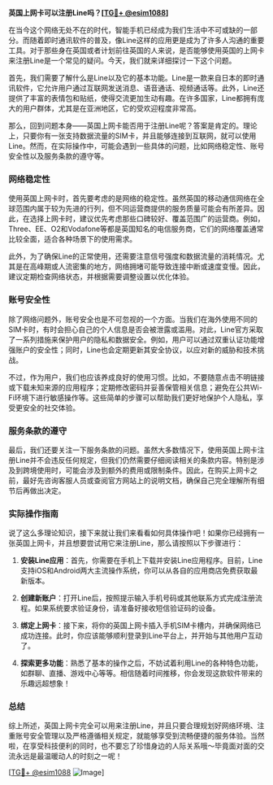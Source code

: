 **英国上网卡可以注册Line吗？[[TG💪+ @esim1088](https://t.me/s/esim1088)]**

在当今这个网络无处不在的时代，智能手机已经成为我们生活中不可或缺的一部分。而随着即时通讯软件的普及，像Line这样的应用更是成为了许多人沟通的重要工具。对于那些身在英国或者计划前往英国的人来说，是否能够使用英国的上网卡来注册Line是一个常见的疑问。今天，我们就来详细探讨一下这个问题。

首先，我们需要了解什么是Line以及它的基本功能。Line是一款来自日本的即时通讯软件，它允许用户通过互联网发送消息、语音通话、视频通话等。此外，Line还提供了丰富的表情包和贴纸，使得交流更加生动有趣。在许多国家，Line都拥有庞大的用户群体，尤其是在亚洲地区，它的受欢迎程度非常高。

那么，回到问题本身——英国上网卡能否用于注册Line呢？答案是肯定的。理论上，只要你有一张支持数据流量的SIM卡，并且能够连接到互联网，就可以使用Line。然而，在实际操作中，可能会遇到一些具体的问题，比如网络稳定性、账号安全性以及服务条款的遵守等。

### 网络稳定性

使用英国上网卡时，首先要考虑的是网络的稳定性。虽然英国的移动通信网络在全球范围内属于较为先进的行列，但不同运营商提供的服务质量可能会有所差异。因此，在选择上网卡时，建议优先考虑那些口碑较好、覆盖范围广的运营商。例如，Three、EE、O2和Vodafone等都是英国知名的电信服务商，它们的网络覆盖通常比较全面，适合各种场景下的使用需求。

此外，为了确保Line的正常使用，还需要注意信号强度和数据流量的消耗情况。尤其是在高峰期或人流密集的地方，网络拥堵可能导致连接中断或速度变慢。因此，建议定期检查网络状态，并根据需要调整设置以优化体验。

### 账号安全性

除了网络问题外，账号安全也是不可忽视的一个方面。当我们在海外使用不同的SIM卡时，有时会担心自己的个人信息是否会被泄露或滥用。对此，Line官方采取了一系列措施来保护用户的隐私和数据安全。例如，用户可以通过双重认证功能增强账户的安全性；同时，Line也会定期更新其安全协议，以应对新的威胁和技术挑战。

不过，作为用户，我们也应该养成良好的使用习惯。比如，不要随意点击不明链接或下载未知来源的应用程序；定期修改密码并妥善保管相关信息；避免在公共Wi-Fi环境下进行敏感操作等。这些简单的步骤可以帮助我们更好地保护个人隐私，享受更安全的社交体验。

### 服务条款的遵守

最后，我们还要关注一下服务条款的问题。虽然大多数情况下，使用英国上网卡注册Line并不会违反任何规定，但我们仍然需要仔细阅读相关的条款内容。特别是涉及到跨境使用时，可能会涉及到额外的费用或限制条件。因此，在购买上网卡之前，最好先咨询客服人员或查阅官方网站上的说明文档，确保自己完全理解所有细节后再做出决定。

### 实际操作指南

说了这么多理论知识，接下来就让我们来看看如何具体操作吧！如果你已经拥有一张英国上网卡，并且想要尝试用它来注册Line，那么请按照以下步骤进行：

1. **安装Line应用**：首先，你需要在手机上下载并安装Line应用程序。目前，Line支持iOS和Android两大主流操作系统，你可以从各自的应用商店免费获取最新版本。

2. **创建新账户**：打开Line后，按照提示输入手机号码或其他联系方式完成注册流程。如果系统要求验证身份，请准备好接收短信验证码的设备。

3. **绑定上网卡**：接下来，将你的英国上网卡插入手机SIM卡槽内，并确保网络已成功连接。此时，你应该能够顺利登录到Line平台上，并开始与其他用户互动了。

4. **探索更多功能**：熟悉了基本的操作之后，不妨试着利用Line的各种特色功能，如群聊、直播、游戏中心等等。相信随着时间推移，你会发现这款软件带来的乐趣远超想象！

### 总结

综上所述，英国上网卡完全可以用来注册Line，并且只要合理规划好网络环境、注重账号安全管理以及严格遵循相关规定，就能够享受到流畅便捷的服务体验。当然啦，在享受科技便利的同时，也不要忘了珍惜身边的人际关系哦～毕竟面对面的交流永远是最温暖动人的时刻之一呢！

[[TG💪+ @esim1088](https://t.me/s/esim1088) ![Image](https://i.postimg.cc/4NQfJmqS/Snipaste-2025-05-13-00-14-12.png)]